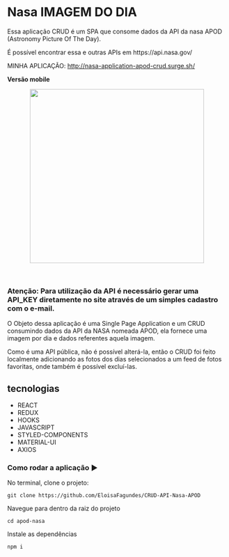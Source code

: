 # Nasa IMAGEM DO DIA

Essa aplicação CRUD é um SPA que consome dados da API da nasa APOD (Astronomy Picture Of The Day).

<p> É possível encontrar essa e outras APIs em https://api.nasa.gov/</p>

MINHA APLICAÇÃO: http://nasa-application-apod-crud.surge.sh/

**Versão mobile**
<p align="center">
  <img  height='400' src='https://user-images.githubusercontent.com/59846340/90837250-e6955f00-e327-11ea-86e0-aa4136ac92f9.gif'>
</p>

<br>



### Atenção: Para utilização da API é necessário gerar uma API_KEY diretamente no site através de um simples cadastro com o e-mail. 

O Objeto dessa aplicação é uma Single Page Application e um CRUD consumindo dados da API da NASA nomeada APOD, ela fornece uma imagem por dia e dados referentes aquela imagem. 

Como é uma API pública, não é possível alterá-la, então o CRUD foi feito localmente adicionando as fotos dos dias selecionados a um feed de fotos favoritas, onde também é possível excluí-las.


## tecnologias

- REACT
- REDUX
- HOOKS
- JAVASCRIPT
- STYLED-COMPONENTS
- MATERIAL-UI
- AXIOS

### Como rodar a aplicação ▶️

No terminal, clone o projeto:

```
git clone https://github.com/EloisaFagundes/CRUD-API-Nasa-APOD
```
Navegue para dentro da raiz do projeto

```
cd apod-nasa
```
Instale as dependências

```
npm i
```

